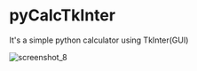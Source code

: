 # pyCalcTkInter
It's a simple python calculator using TkInter(GUI)

![screenshot_8](https://cloud.githubusercontent.com/assets/13005159/21462567/cd2a3a62-c987-11e6-827c-ae020b320223.png)
